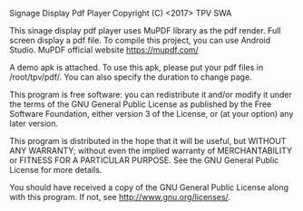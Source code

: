 Signage Display Pdf Player Copyright (C) <2017> TPV SWA

This sinage display pdf player uses MuPDF library as the pdf render. Full screen display a pdf file. To compile this project, you can use Android Studio. MuPDF official website https://mupdf.com/

A demo apk is attached. To use this apk, please put your pdf files in /root/tpv/pdf/.
You can also specify the duration to change page.


This program is free software: you can redistribute it and/or modify it under the terms of the GNU General Public License as published by the Free Software Foundation, either version 3 of the License, or (at your option) any later version.

This program is distributed in the hope that it will be useful, but WITHOUT ANY WARRANTY; without even the implied warranty of MERCHANTABILITY or FITNESS FOR A PARTICULAR PURPOSE. See the GNU General Public License for more details.

You should have received a copy of the GNU General Public License along with this program. If not, see http://www.gnu.org/licenses/.
